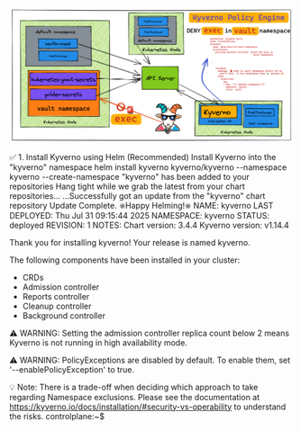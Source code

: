 
![Kyveno](kyverno.png)


✅ 1. Install Kyverno using Helm (Recommended)
 Install Kyverno into the "kyverno" namespace
helm install kyverno kyverno/kyverno --namespace kyverno --create-namespace
"kyverno" has been added to your repositories
Hang tight while we grab the latest from your chart repositories...
...Successfully got an update from the "kyverno" chart repository
Update Complete. ⎈Happy Helming!⎈
NAME: kyverno
LAST DEPLOYED: Thu Jul 31 09:15:44 2025
NAMESPACE: kyverno
STATUS: deployed
REVISION: 1
NOTES:
Chart version: 3.4.4
Kyverno version: v1.14.4

Thank you for installing kyverno! Your release is named kyverno.

The following components have been installed in your cluster:
- CRDs
- Admission controller
- Reports controller
- Cleanup controller
- Background controller


⚠️  WARNING: Setting the admission controller replica count below 2 means Kyverno is not running in high availability mode.


⚠️  WARNING: PolicyExceptions are disabled by default. To enable them, set '--enablePolicyException' to true.

💡 Note: There is a trade-off when deciding which approach to take regarding Namespace exclusions. Please see the documentation at https://kyverno.io/docs/installation/#security-vs-operability to understand the risks.
controlplane:~$ 
